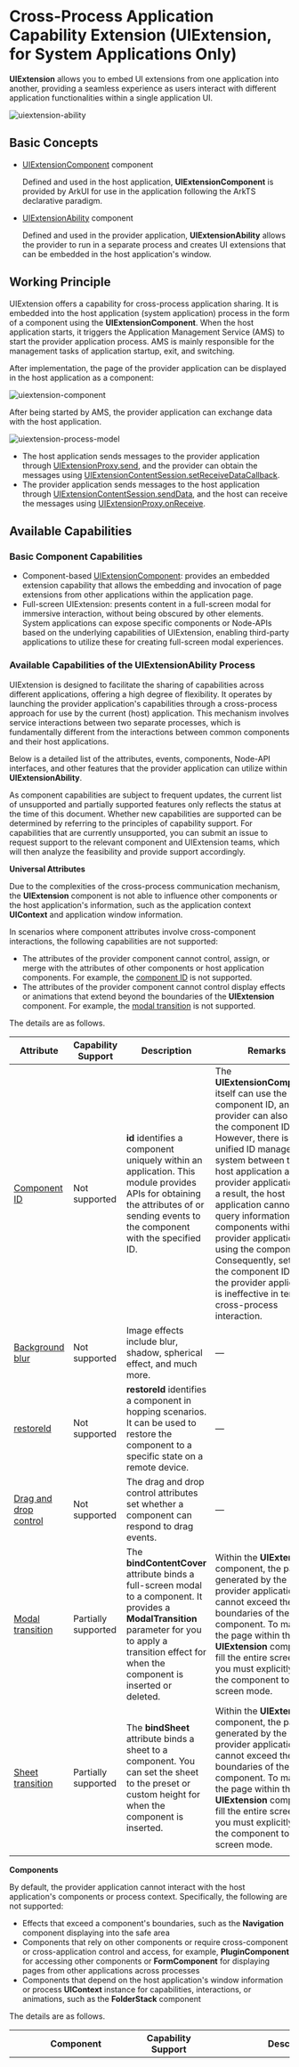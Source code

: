 # Cross-Process Application Capability Extension (UIExtension, for System Applications Only)

**UIExtension** allows you to embed UI extensions from one application into another, providing a seamless experience as users interact with different application functionalities within a single application UI.

![uiextension-ability](figures/uiextension-ability.png)

## Basic Concepts

- [UIExtensionComponent](../reference/apis-arkui/arkui-ts/ts-container-ui-extension-component-sys.md) component

	Defined and used in the host application, **UIExtensionComponent** is provided by ArkUI for use in the application following the ArkTS declarative paradigm.

- [UIExtensionAbility](../application-models/uiextensionability.md) component

  Defined and used in the provider application, **UIExtensionAbility** allows the provider to run in a separate process and creates UI extensions that can be embedded in the host application's window.


## Working Principle

UIExtension offers a capability for cross-process application sharing. It is embedded into the host application (system application) process in the form of a component using the **UIExtensionComponent**. When the host application starts, it triggers the Application Management Service (AMS) to start the provider application process. AMS is mainly responsible for the management tasks of application startup, exit, and switching.

After implementation, the page of the provider application can be displayed in the host application as a component:

![uiextension-component](figures/uiextension-component.png)

After being started by AMS, the provider application can exchange data with the host application.

![uiextension-process-model](figures/uiextension-process-model.png)

- The host application sends messages to the provider application through [UIExtensionProxy.send](../reference/apis-arkui/arkui-ts/ts-container-ui-extension-component-sys.md#send), and the provider can obtain the messages using [UIExtensionContentSession.setReceiveDataCallback](../reference/apis-ability-kit/js-apis-app-ability-uiExtensionContentSession-sys.md#uiextensioncontentsessionsetreceivedatacallback).
- The provider application sends messages to the host application through [UIExtensionContentSession.sendData](../reference/apis-ability-kit/js-apis-app-ability-uiExtensionContentSession-sys.md#uiextensioncontentsessionsenddata), and the host can receive the messages using [UIExtensionProxy.onReceive](../reference/apis-arkui/arkui-ts/ts-container-ui-extension-component-sys.md#onreceive).

## Available Capabilities

### Basic Component Capabilities

- Component-based [UIExtensionComponent](../reference/apis-arkui/arkui-ts/ts-container-ui-extension-component-sys.md): provides an embedded extension capability that allows the embedding and invocation of page extensions from other applications within the application page.
- Full-screen UIExtension: presents content in a full-screen modal for immersive interaction, without being obscured by other elements. System applications can expose specific components or Node-APIs based on the underlying capabilities of UIExtension, enabling third-party applications to utilize these for creating full-screen modal experiences.

### Available Capabilities of the UIExtensionAbility Process

UIExtension is designed to facilitate the sharing of capabilities across different applications, offering a high degree of flexibility. It operates by launching the provider application's capabilities through a cross-process approach for use by the current (host) application. This mechanism involves service interactions between two separate processes, which is fundamentally different from the interactions between common components and their host applications.

Below is a detailed list of the attributes, events, components, Node-API interfaces, and other features that the provider application can utilize within **UIExtensionAbility**.

As component capabilities are subject to frequent updates, the current list of unsupported and partially supported features only reflects the status at the time of this document. Whether new capabilities are supported can be determined by referring to the principles of capability support. For capabilities that are currently unsupported, you can submit an issue to request support to the relevant component and UIExtension teams, which will then analyze the feasibility and provide support accordingly.

**Universal Attributes**

Due to the complexities of the cross-process communication mechanism, the **UIExtension** component is not able to influence other components or the host application's information, such as the application context **UIContext** and application window information.

In scenarios where component attributes involve cross-component interactions, the following capabilities are not supported:

- The attributes of the provider component cannot control, assign, or merge with the attributes of other components or host application components. For example, the [component ID](../reference/apis-arkui/arkui-ts/ts-universal-attributes-component-id.md) is not supported.
- The attributes of the provider component cannot control display effects or animations that extend beyond the boundaries of the **UIExtension** component. For example, the [modal transition](../reference/apis-arkui/arkui-ts/ts-universal-attributes-modal-transition.md) is not supported.

The details are as follows.

| Attribute                                                    | Capability Support  | Description                                                  | Remarks                                                      |
| ------------------------------------------------------------ | ------------------- | ------------------------------------------------------------ | ------------------------------------------------------------ |
| [Component ID](../reference/apis-arkui/arkui-ts/ts-universal-attributes-component-id.md) | Not supported       | **id** identifies a component uniquely within an application. This module provides APIs for obtaining the attributes of or sending events to the component with the specified ID. | The **UIExtensionComponent** itself can use the component ID, and the provider can also set the component ID. However, there is no unified ID management system between the host application and the provider application. As a result, the host application cannot query information about components within the provider application using the component ID. Consequently, setting the component ID within the provider application is ineffective in terms of cross-process interaction. |
| [Background blur](../reference/apis-arkui/arkui-ts/ts-universal-attributes-image-effect.md) | Not supported       | Image effects include blur, shadow, spherical effect, and much more. | —                                                            |
| [restoreId](../reference/apis-arkui/arkui-ts/ts-universal-attributes-restoreId.md) | Not supported       | **restoreId** identifies a component in hopping scenarios. It can be used to restore the component to a specific state on a remote device. | —                                                            |
| [Drag and drop control](../reference/apis-arkui/arkui-ts/ts-universal-attributes-drag-drop.md) | Not supported       | The drag and drop control attributes set whether a component can respond to drag events. | —                                                            |
| [Modal transition](../reference/apis-arkui/arkui-ts/ts-universal-attributes-modal-transition.md) | Partially supported | The **bindContentCover** attribute binds a full-screen modal to a component. It provides a **ModalTransition** parameter for you to apply a transition effect for when the component is inserted or deleted. | Within the **UIExtension** component, the pages generated by the provider application cannot exceed the boundaries of the component. To make the page within the **UIExtension** component fill the entire screen, you must explicitly set the component to full-screen mode. |
| [Sheet transition](../reference/apis-arkui/arkui-ts/ts-universal-attributes-sheet-transition.md) | Partially supported | The **bindSheet** attribute binds a sheet to a component. You can set the sheet to the preset or custom height for when the component is inserted. | Within the **UIExtension** component, the pages generated by the provider application cannot exceed the boundaries of the component. To make the page within the **UIExtension** component fill the entire screen, you must explicitly set the component to full-screen mode. |
|                                                              |                     |                                                              |                                                              |

**Components**

By default, the provider application cannot interact with the host application's components or process context. Specifically, the following are not supported:

- Effects that exceed a component's boundaries, such as the **Navigation** component displaying into the safe area
- Components that rely on other components or require cross-component or cross-application control and access, for example, **PluginComponent** for accessing other components or **FormComponent** for displaying pages from other applications across processes
- Components that depend on the host application's window information or process **UIContext** instance for capabilities, interactions, or animations, such as the **FolderStack** component

The details are as follows.

| Component                                                    | Capability Support  | Description                                                  | Remarks                                                      |
| ------------------------------------------------------------ | ------------------- | ------------------------------------------------------------ | ------------------------------------------------------------ |
| [PluginComponent (System API)](../reference/apis-arkui/arkui-ts/ts-basic-components-plugincomponent-sys.md) | Not supported       | **PluginComponent** enables users of the component to request both the component and the data it needs. The users send a component template and the corresponding data. It supports the SystemUI in integrating UI elements provided by various services through a plug-in-based approach. | 1. This component shares similarities with **UIExtension** and can be nested within other components. This nesting introduces additional complexity.<br>2. Since the provider of the **UIExtension** component operates in a separate process, it cannot access or interact with components within the host application by default. |
| [FormComponent (System API)](../reference/apis-arkui/arkui-ts/ts-basic-components-formcomponent-sys.md) | Not supported       | **FormComponent** is a component used to display widgets.    | This component facilitates cross-process component calls. However, nesting it within UIExtension can complicate the process relationships, potentially leading to functional and performance issues. |
| [IsolatedComponent (System API)](../reference/apis-arkui/arkui-ts/ts-container-isolated-component-sys.md) | Not supported       | **IsolatedComponent** is designed to support the embedding and display of UIs provided by independent .abc files within the current page, with the displayed content running in a restricted worker thread. | Due to its cross-application scheduling capability, UIExtension does not support nested launching of this component. |
| [FullScreenLaunchComponent](../reference/apis-arkui/arkui-ts/ohos-arkui-advanced-FullScreenLaunchComponent.md) | Not supported       | **FullScreenLaunchComponent** is a component designed for launching atomic services in full screen. If the invoked application (the one being launched) grants the invoker the authorization to run the atomic service in an embedded manner, the invoker can operate the atomic service in full-screen embedded mode. If authorization is not provided, the invoker will launch the atomic service in a pop-up manner. | Due to its cross-application scheduling capability, UIExtension does not support nested launching of this component. |
| [EmbeddedComponent](../reference/apis-arkui/arkui-ts/ts-container-embedded-component.md) | Not supported       | The **EmbeddedComponent** is a component used to embed into the current page the UI provided by another [EmbeddedUIExtensionAbility](../reference/apis-ability-kit/js-apis-app-ability-embeddedUIExtensionAbility.md) in the same application. The EmbeddedUIExtensionAbility runs in an independent process for UI layout and rendering. | Due to its cross-application scheduling capability, UIExtension does not support nested launching of this component. |
| [RemoteWindow](../reference/apis-arkui/arkui-ts/ts-basic-components-remotewindow-sys.md) | Not supported       | **RemoteWindow** is a component that enables remote control of application windows, offering the capability to create synchronized animations between the application window and components during application startup and exit. | The components in UIExtension are already in another process and cannot affect or control the host application's window. |
| [RichText](../reference/apis-arkui/arkui-ts/ts-basic-components-richtext.md) | Not supported       | The **RichText** component parses and displays HTML text.    | —                                                            |
| [FolderStack](../reference/apis-arkui/arkui-ts/ts-container-folderstack.md) | Not supported       | The **FolderStack** component extends the **Stack** component by adding the hover feature for foldable devices. With the **upperItems** parameter set, it can automatically avoid the crease area of the foldable device and move the content to the upper half screen. The **FolderStack** component is usually used in modular development scenarios where .abc file hot update is required. | The component's capabilities require linkage with the host application's window, necessitating access to the host application's main window information within the provider. Therefore, this component is not supported at present. |
| [XComponent](../reference/apis-arkui/arkui-ts/ts-basic-components-xcomponent.md) | Not supported       | The **XComponent** can accept and display the EGL/OpenGL ES and media data input. | —                                                            |
| [FormLink](../reference/apis-arkui/arkui-ts/ts-container-formlink.md) | Not supported       | The **FormLink** component is provided for interactions between static widgets and widget providers. It supports three types of events: router, message, and call. | This component facilitates cross-process component calls. However, nesting it within UIExtension can complicate the process relationships, potentially leading to functional and performance issues. |
| [HyperLink](../reference/apis-arkui/arkui-ts/ts-container-hyperlink.md) | Not supported       | The **Hyperlink** component implements a link from a location in the component to another location. | —                                                            |
| [ContextMenu](../reference/apis-arkui/arkui-ts/ts-methods-menu.md) | Not supported       | The menu bound to a component through [bindContextMenu](../reference/apis-arkui/arkui-ts/ts-universal-attributes-menu.md) on a page can be closed as needed. | —                                                            |
| [Alert Dialog Box (AlertDialog)](../reference/apis-arkui/arkui-ts/ts-methods-alert-dialog-box.md) | Partially supported | You can set the text content and response callback for an alert dialog box. If **showInSubWindow** is set to **true** in **UIExtension**, the dialog box is aligned with the host window based on **UIExtension**. | The dialog box achieves alignment with the host application's window by utilizing data obtained from **UIExtension** regarding the application's window. Yet, only window alignment is supported. |
| [Action Sheet (ActionSheet)](../reference/apis-arkui/arkui-ts/ts-methods-action-sheet.md) | Partially supported | An action sheet is a dialog box that displays actions a user can take. If **showInSubWindow** is set to **true** in **UIExtension**, the dialog box is aligned with the host window based on **UIExtension**. | The dialog box achieves alignment with the host application's window by utilizing data obtained from **UIExtension** regarding the application's window. Yet, only window alignment is supported. |
| [Custom Dialog Box](../reference/apis-arkui/arkui-ts/ts-methods-custom-dialog-box.md) | Partially supported | A custom dialog box is a dialog box you customize by using APIs of the **CustomDialogController** class. You can set the style and content to your preference for a custom dialog box. If **showInSubWindow** is set to **true** in **UIExtension**, the dialog box is aligned with the host window based on **UIExtension**. | The dialog box achieves alignment with the host application's window by utilizing data obtained from **UIExtension** regarding the application's window. Yet, only window alignment is supported. |
| [Navigation](../reference/apis-arkui/arkui-ts/ts-basic-components-navigation.md) | Partially supported | Since API version 11, this component supports the safe area attribute by default, with the default attribute value being **expandSafeArea([SafeAreaType.SYSTEM], [SafeAreaEdge.TOP, SafeAreaEdge.BOTTOM])**. You can override this attribute to change the default behavior. | 1. If **UIExtension** does not have modal or immersive settings configured, **Navigation** cannot extend into the safe area.<br>2. Routing to pages within the host application is not supported. |

**Node-API**

The capabilities provided by Node-APIs in the **UIExtension** scenario must account for their potential to extend beyond the current component and interact with the host application's components and process context. Key considerations include:

- The API may require information from the host application's context or window, such as **UIContext**.
- The API may control or influence not just the component itself but also other components or aspects of the host application, such as UI appearance.

The details are as follows.

| Module                                                       | Capability Support  | Description                                                  | Remarks                                                      |
| ------------------------------------------------------------ | ------------------- | ------------------------------------------------------------ | ------------------------------------------------------------ |
| [Page Transition](../reference/apis-arkui/arkui-ts/ts-page-transition-animation.md) | Not supported       | You can customize the page entrance and exit animations in the **pageTransition** API for transition between pages. | —                                                            |
| [Implicit Shared Element Transition (geometryTransition)](../reference/apis-arkui/arkui-ts/ts-transition-animation-geometrytransition.md) | Not supported       | **geometryTransition** is used to create a smooth, seamless transition between views. By specifying the frame and position of the in and out components through **geometryTransition**, you can create a spatial linkage between the transition effects (such as opacity and scale) defined through the **transition** mechanism. In this way, you can guide the visual focus from the previous view (out component) to the new view (in component). | —                                                            |
| [componentUtils](../reference/apis-arkui/js-apis-arkui-componentUtils.md) | Not supported       | The **componentUtils** module provides API for obtaining the coordinates and size of the drawing area of a component. | The information obtained pertains to the window, and by default, it is the information about **WindowProxy** of the UIExtensionAbility, not the main window information of the host application. |
| [UIContext](../reference/apis-arkui/js-apis-arkui-UIContext.md) | Not supported       | **@ohos.window** adds the [getUIContext](../reference/apis-arkui/js-apis-window.md#getuicontext10) API in API version 10 for obtaining the **UIContext** object of a UI instance. The API provided by the **UIContext** object can be directly applied to the corresponding UI instance. | In the default **UIExtension** configuration, the provider lacks an actual window, and therefore it is not possible to obtain the correct **UIContext** through this API. |
| [DragController](../reference/apis-arkui/js-apis-arkui-dragController.md) | Not supported       | The **dragController** module provides APIs for initiating drag actions. When receiving a gesture event, such as a touch or long-press event, an application can initiate a drag action and carry drag information therein.<br>The functionality of this module depends on UI context. This means that the APIs of this module cannot be used where the UI context is unclear. For details, see **UIContext**. | Drag event transmission between components relies on **UIContext** instances. Since the host and provider applications do not share the **UIContext** content, drag event transmission is not supported by default. |
| [@ohos.arkui.inspector (Layout Callback)](../reference/apis-arkui/js-apis-arkui-inspector.md) | Partially supported | The **Inspector** module provides APIs for registering the component layout and drawing completion callbacks. | If a UIExtension component is specified, all the component information in the UIExtension is expected to be obtained. This capability is not supported yet. The provider can use this capability internally. |
| [@ohos.arkui.performanceMonitor (Performance Monitor)](../reference/apis-arkui/js-apis-arkui-performancemonitor-sys.md) | Not supported       | The **performanceMonitor** module provides APIs for performance monitoring indicators: response delay, completion delay, and frame loss rate. Not supported | —                                                            |
| [@ohos.font (Custom Font Registration)](../reference/apis-arkui/js-apis-font.md) | Not supported       | The **font** module provides APIs for registering custom fonts. | The registered fonts have a restricted scope, and the provider is unable to influence the font settings within the host application. |
| [PluginComponentManager](../reference/apis-arkui/js-apis-plugincomponent.md) | Not supported       | The **PluginComponentManager** module provides APIs for the **PluginComponent** user to request components and data and send component templates and data. | The provider component, residing in a separate process, is unable to access data from other components. As such, the capability to interact with the host application's components is not supported. |
| [@ohos.uiAppearance (UI Appearance) (System API)](../reference/apis-arkui/js-apis-uiappearance-sys.md) | Not supported       | The **uiAppearance** module provides basic capabilities for managing the system appearance. It allows for color mode configuration currently, and will introduce more features over time. | The provider application cannot influence the host application through this capability. |

## Constraints

**Security Capability Constraints**

The **UIExtensionComponent** (on the host side) can access applications that have integrated the UIExtensionAbility (on the provider side), offering a universal capability for application sharing. As UIExtension capabilities do not independently offer a security mechanism, the provider application must utilize other ArkUI capabilities to protect against potential attacks from the host application, including scenarios with **CreateModalUIExtension**.

Given the flexibility of UIExtension capabilities (including those derived from UIExtension, such as those for **CreateModalUIExtension** in the system), if the provider application has security concerns that cannot be addressed within the current UIExtension context, you are advised to use alternative solutions. Continuing with UIExtension entails security risks for both provider and host applications.

**Usage modes:**

- **CreateModalUIExtension** (full-screen modal mode): **CreateModalUIExtension** is an inner class interface used exclusively by system applications to launch cross-process UIs through the development of Node-APIs or components. In this mode, a modal that overlays the application is created, preventing any components or windows from the host application from obscuring the UIExtension, and resizing of the component is not permitted.

- **UIExtensionComponent** (component mode): This mode is exclusively for system applications and can be used within applications through the ArkTS declarative paradigm. Integrated as a component, **UIExtensionComponent** allows for interaction effects similar to those of other components within the application.

In component mode, to avoid being obscured by the host application's subwindows:

- The provider application can determine, based on its service needs, whether to allow the host application to obscure the UI.

- A recommended measure to prevent obscuration is the use of the [hideNonSecureWindows](../reference/apis-arkui/js-apis-uiExtensionHost-sys.md#hidenonsecurewindows) API.

- This approach has a drawback: Once applied, it restricts the host application's interaction capabilities, as it can no longer create subwindows that could cover the provider application's window.


**Nesting Constraints**

UIExtension capabilities allow for a nested dependency chain as the following: application A (UIAbility) -> application B (UIExtensionAbility) -> application C (UIExtensionAbility). However, because of the cross-process nature, too many nesting levels can lead to a sharp decline in application interaction performance. Therefore, the following constraints are imposed:

- No more than three levels of nesting: Excessive nesting levels can lead to frequent cross-process interactions, degrading response performance and resulting in a poor user experience.
- No circular nesting allowed: Circular nesting, such as application A (UIAbility) -> application B (UIExtensionAbility) -> application C (UIExtensionAbility) -> back to application B (UIExtensionAbility), can cause application B to become unresponsive in synchronous processing scenarios, leading to potential deadlocks.

**Event Processing Mechanism Constraints**

Events are handled synchronously or asynchronously based on their use case:

- Interactions between the host process and the provider process are handled asynchronously by default: This avoids performance issues and deadlocks, which could affect the overall interaction experience.
- Synchronous event handling principles: Synchronous events are supported where they have a low trigger frequency and minimal performance impact; they should meet the actual use scenarios.

When using the UIExtension capabilities, comply with the following design constraints:

- Synchronous event handling scenarios: Performance issues due to deep nesting or functional issues due to circular nesting cannot be resolved by the UIExtension component mechanism. You need to analyze and resolve these issues based on their service scenarios, such as reducing nesting levels or using non-UIExtension component solutions.
- Asynchronous event handling scenarios: Both the UIExtension component and the host application's components may receive events simultaneously. You need to manage this based on the use scenario. For example, you can configure the host application components not to handle the events. If this is not feasible, you are advised to replace the UIExtension component to ensure a seamless interaction experience.

| Scenario         | Category                             | Supported or Not | Synchronous/Asynchronous (Host and Provider) | Remarks                                                      |
| ---------------- | ------------------------------------ | ---------------- | -------------------------------------------- | ------------------------------------------------------------ |
| Universal event  | Click event (**Click**)              | Supported        | Asynchronous                                 | —                                                            |
| Universal event  | Touch event (**Touch**)              | Supported        | Asynchronous                                 | —                                                            |
| Universal event  | Drag event (**onDrag*XXX***)         | Supported        | Asynchronous                                 | —                                                            |
| Universal event  | Key event (**KeyEvent**)             | Supported        | Synchronous                                  | Circular nesting or excessive nesting can cause unresponsiveness in applications. To address this issue, a default fallback mechanism is provided, which includes a timeout waiting mechanism. Once the timeout is reached, the wait is terminated, and for the upper layer, it is as if the event was not processed. |
| Universal event  | Focus event (**onFocus**/**onBlur**) | Supported        | Synchronous                                  | Circular nesting or excessive nesting can cause unresponsiveness in applications. To address this issue, a default fallback mechanism is provided, which includes a timeout waiting mechanism. Once the timeout is reached, the wait is terminated, and for the upper layer, it is as if the event was not processed. |
| Universal event  | Mouse event (**onHove**/**onMouse**) | Supported        | Asynchronous                                 | —                                                            |
| Gesture handling | —                                    | Supported        | Asynchronous                                 | —                                                            |
| Accessibility    | —                                    | Supported        | Synchronous                                  | Circular nesting or excessive nesting can cause unresponsiveness in applications. To address this issue, a default fallback mechanism is provided, which includes a timeout waiting mechanism. Once the timeout is reached, the wait is terminated, and for the upper layer, it is as if the event was not processed. |

**Page Rendering Experience Constraints**

As UIExtension involves cross-process application calls, the processing between the host application process and the provider application process cannot be synchronized, leading to different experience issues compared to regular components. Be aware of the performance constraints of rendering pages across multiple processes with this component and take targeted measures.

- **Flickering white screen**: Initiating a new process through UIExtension to deliver functionality involves a sequence of steps – creation, launch, and page rendering – that require time to complete. During this period, users may notice a brief display of the **UIExtensionComponent**'s default white background, resulting in a flickering white screen.
- **Desynchronization between rendering and display**: When the host application page changes rapidly (such as during screen rotation or window resizing), there can be a desynchronization between the rendering of the host application page and the content displayed within the **UIExtension** component. This issue arises from cross-process interactions; while the provider application's process tasks are triggered by the host application, layout tasks are handled in the respective process's JavaScript thread. There is no guarantee of synchronization between the host application's and provider application's rendering tasks, resulting in desynchronization.



When developing the provider application, consider the following design constraints:

- Use scenarios with minimal layout changes.
- When layout changes occur, the provider application's JavaScript thread should execute as few tasks as possible to ensure that it can respond to layout change tasks promptly.

You can mitigate the flickering white screen issue with the provider application in the following ways:

- Adjust the background color of the UIExtensionComponent (for instructions, see [Background](../reference/apis-arkui/arkui-ts/ts-universal-attributes-background.md)) to match the background color of the host application's and provider application's pages, to deliver a seamless transition and prevent noticeable changes during the loading process.
- Utilize the [placeholder](../reference/apis-arkui/arkui-ts/ts-container-ui-extension-component-sys.md#uiextensionoptions11) mechanism provided by this component to configure a custom UI, which will be displayed before the provider application page is fully displayed.

If the mitigation does not fully meet the application's interaction requirements due to the constraints of cross-process capabilities, it is recommended that you consider alternative solutions.